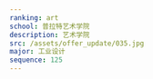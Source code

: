 ```yaml
---
ranking: art
school: 普拉特艺术学院
description: 艺术学院
src: /assets/offer_update/035.jpg
major: 工业设计
sequence: 125
---
```


